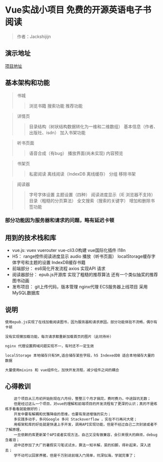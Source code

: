 # Vue实战小项目 免费的开源英语电子书阅读

> 作者：Jackshijijn

## 演示地址

[项目地址](ebook.zerocode.top/book)

## 基本架构和功能

>书城
>>浏览书籍
>>搜索功能
>>推荐功能

>详情页
>>目录结构（树状结构数据转化为一维和二维数组）
>>基本信息（作者、出版社、isdn）
>>加入书架功能

>听书页面
>>语音合成（有bug）
>>播放界面(尚未实现)
>>内容预览

>书架页
>>私密阅读
>>离线阅读（IndexDB 离线缓存）
>>分组
>>移除书架

>阅读器
>>字号字体设置
>>主题设置（四种）
>>阅读进度显示（IE 浏览器不支持）
>>目录（粗糙的分页算法）
>>全文搜索（搜索的关键字）
>>增加和删除书签功能

### 部分功能因为服务器和请求的问题，略有延迟卡顿

## 用到的技术栈和库

* vue.js: vuex  vuerouter  vue-cli3.0构建  vue国际化插件 I18n 
* H5： range控件阅读进度显示  audio 播放（听书页面） localStorage缓存字体字号和主题的设置  IndexDB缓存书籍
* 前端部分： es6简化开发流程  axios 实现API 请求
* 阅读器部分： epub.js开源库  实现了粗糙的推荐算法  还有一个类似抽奖的推荐图书动画
* 发布项目： git上传代码，版本管理  nginx代理   ECS服务器上线项目   采用MySQL数据库

## 说明

    使用epub.js实现了在线加载阅读图书，因为服务器和请求原因。部分功能体验不流畅，偶尔有卡顿
    
    没有实现懒加载功能，每次请求都重新加载首页的图片（此坑待补）
    
    nginx 代理设置跨域问题实现不一，有时还不一定生效
    
    localStorage 本地储存只有5M,适合储存某些字段，h5 IndexedDB 适合本地储存大量的数据
    
    大量使用mixins 和 vue组件化，加快开发流程，减少组件之间的耦合
    
## 心得教训
        这个项目从三月初开始到现在六月份，整整三个月才搞完，费时费力，中途踩坑无数；
        但是经过这么一个项目，对vue的理解和前端项目的开发流程有了更深的认识；真的不是练练手看看就能做好的； 
        开发中要有解耦和优雅降级的思维，也要有渐进增强的实力；
        多实践多动手，多问Google 多问 Stackoverflow ，实在不行再问大佬；
        用框架和库的好处就是快速上手开发，调用API实现功能，但是不经过自己二次封装或者不了解原理，
        一旦依赖的库更新某个API或者实现方法，自己又没有做兼容，会引来很大的麻烦，debug含着泪；
        途中还参加了大厂的暑假实习笔试试水，算法一知半解，菜的扣脚，得补起来，深入进去；
        学不动可以回家养猪，但是千万别说前端入门简单，坑深似海，学就完事了；

